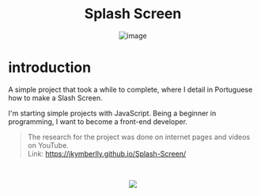 <div align="center">
  
  <h1>Splash Screen</h1>

  ![image](https://github.com/user-attachments/assets/5a69c0a7-b6a7-423c-bd43-73c20108191c)

</div>

<h1>introduction</h1>

A simple project that took a while to complete, where I detail in Portuguese how to make a Slash Screen.

I'm starting simple projects with JavaScript. Being a beginner in programming, I want to become a front-end developer.

> The research for the project was done on internet pages and videos on YouTube.<br>
> Link: https://jkymberlly.github.io/Splash-Screen/
<br>

<div align="center">
  
![](https://img.shields.io/badge/completed-ffa896?style=for-the-badge&Color=ffffff)
</div>

